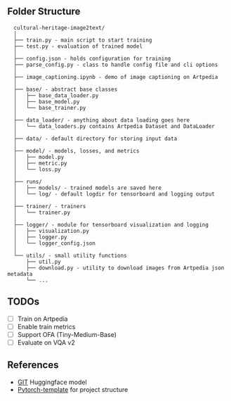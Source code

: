 ## Folder Structure

```
  cultural-heritage-image2text/
  │
  ├── train.py - main script to start training
  ├── test.py - evaluation of trained model
  │
  ├── config.json - holds configuration for training
  ├── parse_config.py - class to handle config file and cli options
  │
  ├── image_captioning.ipynb - demo of image captioning on Artpedia
  │
  ├── base/ - abstract base classes
  │   ├── base_data_loader.py
  │   ├── base_model.py
  │   └── base_trainer.py
  │
  ├── data_loader/ - anything about data loading goes here
  │   └── data_loaders.py contains Artpedia Dataset and DataLoader
  │
  ├── data/ - default directory for storing input data
  │
  ├── model/ - models, losses, and metrics
  │   ├── model.py
  │   ├── metric.py
  │   └── loss.py
  │
  ├── runs/
  │   ├── models/ - trained models are saved here
  │   └── log/ - default logdir for tensorboard and logging output
  │
  ├── trainer/ - trainers
  │   └── trainer.py
  │
  ├── logger/ - module for tensorboard visualization and logging
  │   ├── visualization.py
  │   ├── logger.py
  │   └── logger_config.json
  │  
  └── utils/ - small utility functions
      ├── util.py
      ├── download.py - utility to download images from Artpedia json metadata
      └── ...
 ```

## TODOs
- [ ] Train on Artpedia
- [ ] Enable train metrics
- [ ] Support OFA (Tiny-Medium-Base)
- [ ] Evaluate on VQA v2

## References
- [GIT](https://huggingface.co/docs/transformers/main/model_doc/git) Huggingface model
- [Pytorch-template](https://github.com/victoresque/pytorch-template) for project structure

